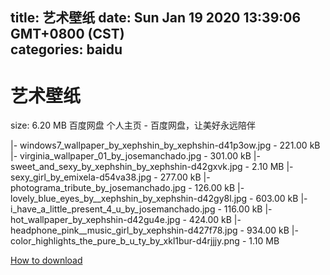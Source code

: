
title: 艺术壁纸
date: Sun Jan 19 2020 13:39:06 GMT+0800 (CST)    
categories: baidu
---

# 艺术壁纸
size: 6.20 MB
 百度网盘 个人主页 - 百度网盘，让美好永远陪伴
 
|- windows7_wallpaper_by_xephshin_by_xephshin-d41p3ow.jpg - 221.00 kB
|- virginia_wallpaper_01_by_josemanchado.jpg - 301.00 kB
|- sweet_and_sexy_by_xephshin_by_xephshin-d42gxvk.jpg - 2.10 MB
|- sexy_girl_by_emixela-d54va38.jpg - 277.00 kB
|- photograma_tribute_by_josemanchado.jpg - 126.00 kB
|- lovely_blue_eyes_by__xephshin_by_xephshin-d42gy8l.jpg - 603.00 kB
|- i_have_a_little_present_4_u_by_josemanchado.jpg - 116.00 kB
|- hot_wallpaper_by_xephshin-d42gu4e.jpg - 424.00 kB
|- headphone_pink__music_girl_by_xephshin-d427f78.jpg - 934.00 kB
|- color_highlights_the_pure_b_u_ty_by_xkl1bur-d4rjjjy.png - 1.10 MB

[How to download](https://bpcam.bemobtrk.com/go/2ceec3aa-1ca2-46d6-b9ff-aaa5c184517c?jno=20)